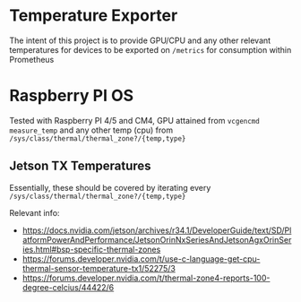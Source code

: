 # Temperature Exporter
The intent of this project is to provide GPU/CPU and any other relevant temperatures for devices to be exported on `/metrics` for consumption within Prometheus

# Raspberry PI OS
Tested with Raspberry PI 4/5 and CM4, GPU attained from `vcgencmd measure_temp` and any other temp (cpu) from `/sys/class/thermal/thermal_zone?/{temp,type}`

## Jetson TX Temperatures
Essentially, these should be covered by iterating every `/sys/class/thermal/thermal_zone?/{temp,type}`

Relevant info:
* https://docs.nvidia.com/jetson/archives/r34.1/DeveloperGuide/text/SD/PlatformPowerAndPerformance/JetsonOrinNxSeriesAndJetsonAgxOrinSeries.html#bsp-specific-thermal-zones
* https://forums.developer.nvidia.com/t/use-c-language-get-cpu-thermal-sensor-temperature-tx1/52275/3
* https://forums.developer.nvidia.com/t/thermal-zone4-reports-100-degree-celcius/44422/6
